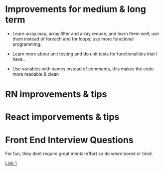 # Improvements for medium & long term

* Learn array.map, array.filter and array.reduce, and learn them well;
    use them instead of foreach and for loops; use more functional programming.

* Learn more about unit testing and do unit tests for functionalities that I have..

* Use variables with names instead of comments, this makes the code more readable & clean  

# RN improvements & tips

# React imporvements & tips

# Front End Interview Questions

For fun, they dont require great mental effort so do when bored or tired.

[Link 1](https://github.com/h5bp/Front-end-Developer-Interview-Questions)
